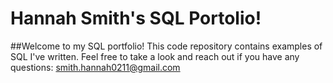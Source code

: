 # Hannah Smith's SQL Portolio!

##Welcome to my SQL portfolio! This code repository contains examples of SQL I've written. Feel free to take a look and reach out if you have any questions: smith.hannah0211@gmail.com
